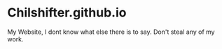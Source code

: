 # Chilshifter.github.io
My Website, I dont know what else there is to say.
Don't steal any of my work.
